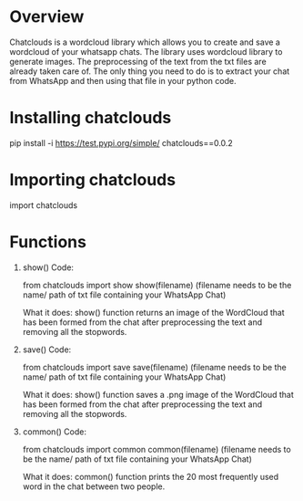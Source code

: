 # Overview

Chatclouds is a wordcloud library which allows you to create and save a wordcloud of your whatsapp chats. The library uses wordcloud library to generate images. The preprocessing of the text from the txt files are already taken care of. The only thing you need to do is to extract your chat from WhatsApp and then using that file in your python code.

# Installing chatclouds

pip install -i https://test.pypi.org/simple/ chatclouds==0.0.2

# Importing chatclouds

import chatclouds

# Functions

1. show()
    Code:
    
    from chatclouds import show
    show(filename) 
    (filename needs to be the name/ path of txt file containing your WhatsApp Chat)

    What it does:
    show() function returns an image of the WordCloud that has been formed from the chat after preprocessing the text and removing all the stopwords. 

2. save()
    Code:

    from chatclouds import save
    save(filename)
    (filename needs to be the name/ path of txt file containing your WhatsApp Chat)

    What it does:
    show() function saves a .png image of the WordCloud that has been formed from the chat after preprocessing the text and removing all the stopwords.

3. common()
    Code:

    from chatclouds import common
    common(filename)
    (filename needs to be the name/ path of txt file containing your WhatsApp Chat)

    What it does:
    common() function prints the 20 most frequently used word in the chat between two people. 
